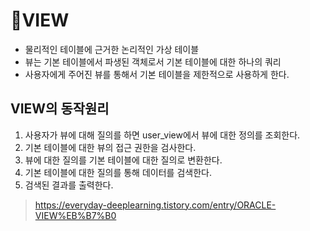 # 🎎VIEW

- 물리적인 테이블에 근거한 논리적인 가상 테이블
- 뷰는 기본 테이블에서 파생된 객체로서 기본 테이블에 대한 하나의 쿼리
- 사용자에게 주어진 뷰를 통해서 기본 테이블을 제한적으로 사용하게 한다.

## VIEW의 동작원리

1. 사용자가 뷰에 대해 질의를 하면 user_view에서 뷰에 대한 정의를 조회한다.
2. 기본 테이블에 대한 뷰의 접근 권한을 검사한다.
3. 뷰에 대한 질의를 기본 테이블에 대한 질의로 변환한다.
4. 기본 테이블에 대한 질의를 통해 데이터를 검색한다.
5. 검색된 결과를 출력한다.

> https://everyday-deeplearning.tistory.com/entry/ORACLE-VIEW%EB%B7%B0
